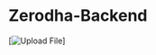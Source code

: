 # Zerodha-Backend
[![Upload File](https://img.shields.io/badge/Upload_File-grey?style=for-the-badge)]
